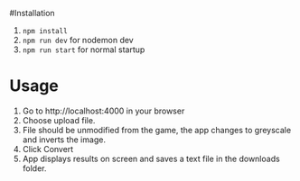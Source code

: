 #Installation
1. ```npm install```
2. ```npm run dev``` for nodemon dev
3. ```npm run start``` for normal startup

# Usage
1. Go to http://localhost:4000 in your browser
2. Choose upload file.
3. File should be unmodified from the game, the app changes to greyscale and inverts the image.
4. Click Convert
5. App displays results on screen and saves a text file in the downloads folder.
